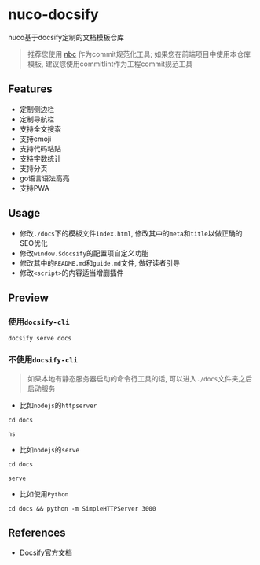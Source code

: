 # nuco-docsify

nuco基于docsify定制的文档模板仓库

> 推荐您使用 [nbc](https://github.com/NucoTech/nuco-backend-cli) 作为commit规范化工具; 如果您在前端项目中使用本仓库模板, 建议您使用commitlint作为工程commit规范工具

## Features

- 定制侧边栏
- 定制导航栏
- 支持全文搜索
- 支持emoji
- 支持代码粘贴
- 支持字数统计
- 支持分页
- go语言语法高亮
- 支持PWA

## Usage

- 修改`./docs`下的模板文件`index.html`, 修改其中的`meta`和`title`以做正确的SEO优化
- 修改`window.$docsify`的配置项自定义功能
- 修改其中的`README.md`和`guide.md`文件, 做好读者引导
- 修改`<script>`的内容适当增删插件

## Preview

### 使用`docsify-cli`

```shell
docsify serve docs
```

### 不使用`docsify-cli`

> 如果本地有静态服务器启动的命令行工具的话, 可以进入`./docs`文件夹之后启动服务

- 比如`nodejs`的`httpserver`

```shell
cd docs

hs
```

- 比如`nodejs`的`serve`

```shell
cd docs

serve
```

- 比如使用`Python`

```shell
cd docs && python -m SimpleHTTPServer 3000
```

## References

- [Docsify官方文档](https://docsify.js.org)
